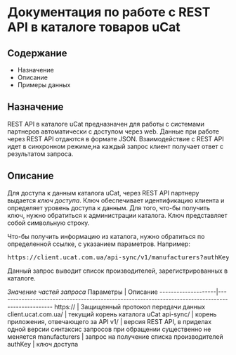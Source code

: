 # Документация по работе с REST API в каталоге товаров uCat #

## Содержание ##

- Назначение
- Описание
- Примеры данных

## Назначение ##
REST API в каталоге uCat предназначен для работы с системами партнеров автоматически с доступом через web. 
Данные при работе через REST API отдаются в формате JSON. Взаимодействие с REST API идет в синхронном режиме,на каждый запрос клиент получает ответ с результатом запроса.

## Описание ##
Для доступа к данным каталога uCat, через REST API партнеру выдается *ключ доступа*. Ключ обеспечивает идентификацию клиента и определяет уровень доступа к данным.
Для того, что-бы получить ключ, нужно обратиться к администрации каталога.
Ключ представляет собой символьную строку.

Что-бы получить информацию из каталога, нужно обратиться по определенной ссылке, с указанием параметров.
Например: 
<pre>
https://client.ucat.com.ua/api-sync/v1/manufacturers?authKey=auth_key
</pre>

Данный запрос выводит список производителей, зарегистрированных в каталоге. 

*Значение частей запроса*
Параметры           | Описание
--------------------|-------------------------------------------------------------------------------------------------
https://            | Защищенный протокол передачи данных
client.ucat.com.ua/ | текущий корень каталога uCat
api-sync/           | корень приложения, отвечающего за API
v1/                 | версия REST API, в приделах одной версии синтаксис запросов при обращении существенно не меняется
manufacturers       | запрос на получение списка производителей
authKey             | ключ доступа